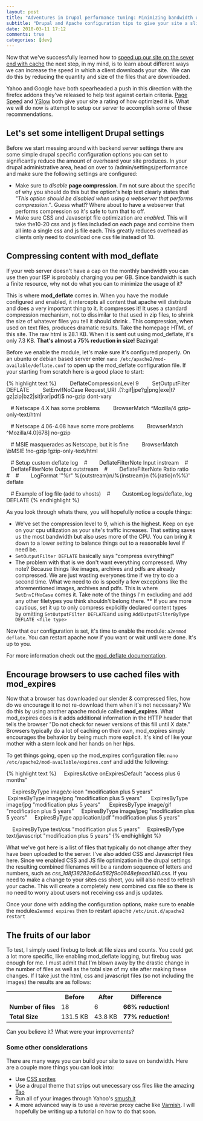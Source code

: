 ```yaml
---
layout: post
title: "Adventures in Drupal performance tuning: Minimizing bandwidth usage"
subtitle: "Drupal and Apache configuration tips to give your site a slimmer figure"
date: 2010-03-11 17:12
comments: true
categories: [dev]
---
```

Now that we've successfully learned how to [speed up our site on the sever end with cache](http://mattmcman.us/article/adventures-drupal-performance-tuning-php-caching) the next step, in my mind, is to learn about different ways we can increase the speed in which a client downloads your site.  We can do this by reducing the quantity and size of the files that are downloaded.

Yahoo and Google have both spearheaded a push in this direction with the firefox addons they've released to help test against certain criteria. [Page Speed](http://code.google.com/speed/page-speed/) and [YSlow](http://developer.yahoo.com/yslow/) both give your site a rating of how optimized it is. What we will do now is attempt to setup our server to accomplish some of these recommendations.
<!--break-->
## Let's set some intelligent Drupal settings

Before we start messing around with backend server settings there are some simple drupal specific configuration options you can set to significantly reduce the amount of overheard your site produces. In your drupal administrative area, head on over to /admin/settings/performance and make sure the following settings are configured:

* Make sure to *disable* **page compression**. I'm not sure about the specific of why you should do this but the option's help text clearly states that *"This option should be disabled when using a webserver that performs compression."*. Guess what!? Where about to have a webserver that performs compression so it's safe to turn that to off.
* Make sure CSS and Javascript file optimization are *enabled*. This will take the10-20 css and js files included on each page and combine them all into a single css and js file each. This greatly reduces overhead as clients only need to download one css file instead of 10.

## Compressing content with mod_deflate

If your web server doesn't have a cap on the monthly bandwidth you can use then your ISP is probably charging you per GB. Since bandwidth is such a finite resource, why not do what you can to minimize the usage of it?

This is where **mod_deflate** comes in. When you have the module configured and enabled, it intercepts all content that apache will distribute and does a very important thing to it. It compresses it! It uses a standard compression mechanism, not to dissimilar to that used in zip files, to shrink the size of whatever files you tell it should shrink . This compression, when used on text files, produces dramatic results. Take the homepage HTML of this site. The raw html is 28.1 KB. When it is sent out using mod_deflate, it's only 7.3 KB. **That's almost a 75% reduction in size!** Bazinga!

Before we enable the module, let's make sure it's configured properly. On an ubuntu or debian based server enter `nano /etc/apache2/mod-available/deflate.conf` to open up the mod_deflate configuration file. If your starting from scratch here is a good place to start:

{% highlight text %}
<IfModule mod_deflate.c>
        DeflateCompressionLevel 9
        SetOutputFilter DEFLATE
        SetEnvIfNoCase Request_URI \.(?:gif|jpe?g|png|exe|t?gz|zip|bz2|sit|rar|pdf)$ no-gzip dont-vary

   # Netscape 4.X has some problems
        BrowserMatch ^Mozilla/4 gzip-only-text/html

   # Netscape 4.06-4.08 have some more problems
        BrowserMatch ^Mozilla/4\.0[678] no-gzip

   # MSIE masquerades as Netscape, but it is fine
        BrowserMatch \bMSIE !no-gzip !gzip-only-text/html

   # Setup custom deflate log
   #        DeflateFilterNote Input instream
   #        DeflateFilterNote Output outstream
   #        DeflateFilterNote Ratio ratio
   #
   #        LogFormat '"%r" %{outstream}n/%{instream}n (%{ratio}n%%)' deflate

   # Example of log file (add to vhosts)
   #        CustomLog logs/deflate_log DEFLATE
</IfModule>
{% endhighlight %}

As you look through whats there, you will hopefully notice a couple things:

* We've set the compression level to 9, which is the highest. Keep on eye on your cpu utilization as your site's traffic increases. That setting saves us the most bandwidth but also uses more of the CPU. You can bring it down to a lower setting to balance things out to a reasonable level if need be.
* `SetOutputFilter DEFLATE` basically says "compress everything!"
* The problem with that is we don't want everything compressed. Why note? Because things like images, archives and pdfs are already compressed. We are just wasting everyones time if we try to do a second time. What we need to do is specify a few exceptions like the aforementioned images, archives and pdfs. This is where `SetEnvIfNoCase` comes it. Take note of the things I'm excluding and add any other filetypes you think shouldn't belong there.
** If you are more cautious, set it up to only compress explicitly declared content types by omitting `SetOutputFilter DEFLATE`and using `AddOutputFilterByType DEFLATE <file type>`

Now that our configuration is set, it's time to enable the module: `a2enmod deflate`. You can restart apache now if you want or wait until were done. It's up to you. 

For more information check out the [mod_deflate documentation](http://httpd.apache.org/docs/2.0/mod/mod_deflate.html).

## Encourage browsers to use cached files with mod_expires

Now that a browser has downloaded our slender & compressed files, how do we encourage it to not re-download them when it's not necessary? We do this by using another apache module called **mod_expires**. What mod_expires does is it adds additional information in the HTTP header that tells the browser "Do not check for newer versions of this fill until X date." Browsers typically do a lot of caching on their own, mod_expires simply encourages the behavior by being much more explicit. It's kind of like your mother with a stern look and her hands on her hips. 

To get things going, open up the mod_expires configuration file: `nano /etc/apache2/mod-available/expires.conf` and add the following:

{% highlight text %}
<IfModule mod_expires.c>
    ExpiresActive onExpiresDefault "access plus 6 months"

    ExpiresByType image/x-icon "modification plus 5 years" 
    ExpiresByType image/png "modification plus 5 years" 
    ExpiresByType image/jpg "modification plus 5 years" 
    ExpiresByType image/gif "modification plus 5 years"
    ExpiresByType image/jpeg "modification plus 5 years"
    ExpiresByType application/pdf "modification plus 5 years"

    ExpiresByType text/css "modification plus 5 years"
    ExpiresByType text/javascript "modification plus 5 years"
</IfModule>
{% endhighlight %}

What we've got here is a list of files that typically do not change after they have been uploaded to the server. I've also added CSS and Javascript files here. Since we enabled CSS and JS file optimization in the drupal settings the resulting combined filenames will be a random sequence of letters and numbers, such as *css_1d8f38282c64a582f9c0848efeaad140.css*. If you need to make a change to your sites css sheet, you will also need to refresh your cache. This will create a completely new combined css file so there is no need to worry about users not receiving css and js updates. 

Once your done with adding the configuration options, make sure to enable the module`a2enmod expires` then to restart apache `/etc/init.d/apache2 restart`

## The fruits of our labor

To test, I simply used firebug to look at file sizes and counts. You could get a lot more specific, like enabling mod_deflate logging, but firebug was enough for me. I must admit that I'm blown away by the drastic change in the number of files as well as the total size of my site after making these changes. If I take just the html, css and javascript files (so not including the images) the results are as follows:

<table>
<tr><th></th><th>Before</th><th>After</th><th>Difference</th></tr>
<tr><td><strong>Number of files</strong></td><td>18</td><td>6</td><td><strong>66% reduction!</strong></td></tr>
<tr><td><strong>Total Size</strong></td><td>131.5 KB</td><td>43.8 KB</td><td><strong>77% reduction!</strong></td></tr>
</table>

Can you believe it? What were your improvements?

### Some other considerations

There are many ways you can build your site to save on bandwidth. Here are a couple more things you can look into:

* Use [CSS sprites](http://www.alistapart.com/articles/sprites/)
* Use a drupal theme that strips out unecessary css files like the amazing [Tao](http://code.developmentseed.org/tao) 
* Run all of your images through Yahoo's [smush.it](http://www.smushit.com/ysmush.it/)
* A more advanced way is to use a reverse proxy cache like [Varnish](http://varnish-cache.org/). I will hopefully be writing up a tutorial on how to do that soon.
